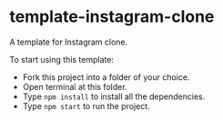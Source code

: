 # template-instagram-clone
A template for Instagram clone.

To start using this template:
- Fork this project into a folder of your choice.
- Open terminal at this folder.
- Type `npm install` to install all the dependencies.
- Type `npm start` to run the project.
